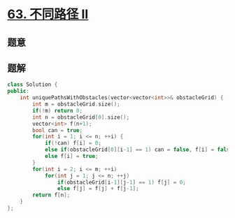 #  [63. 不同路径 II](https://leetcode-cn.com/problems/unique-paths-ii/)

## 题意



## 题解



```c++
class Solution {
public:
    int uniquePathsWithObstacles(vector<vector<int>>& obstacleGrid) {
        int m = obstacleGrid.size();
        if(!m) return 0;
        int n = obstacleGrid[0].size();
        vector<int> f(n+1);
        bool can = true;
        for(int i = 1; i <= n; ++i) {
            if(!can) f[i] = 0;
            else if(obstacleGrid[0][i-1] == 1) can = false, f[i] = false;
            else f[i] = true;
        }
        for(int i = 2; i <= m; ++i)
            for(int j = 1; j <= n; ++j)
                if(obstacleGrid[i-1][j-1] == 1) f[j] = 0;
                else f[j] = f[j] + f[j-1]; 
        return f[n];
    }
};
```



```python3

```

